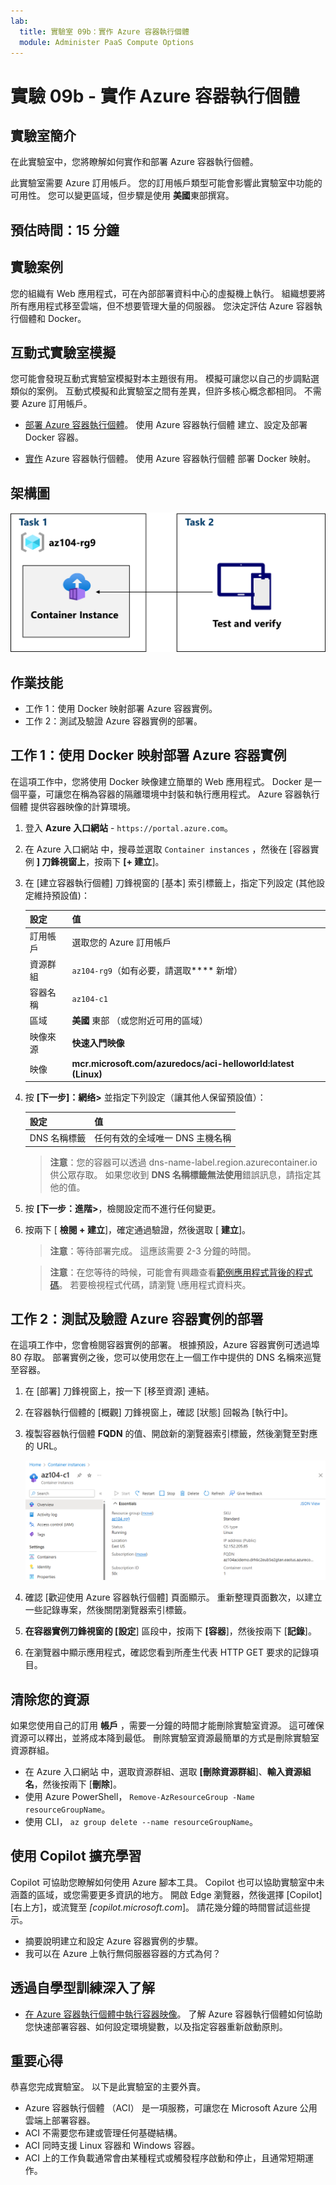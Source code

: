 ```yaml
---
lab:
  title: 實驗室 09b：實作 Azure 容器執行個體
  module: Administer PaaS Compute Options
---
```


# 實驗 09b - 實作 Azure 容器執行個體

## 實驗室簡介

在此實驗室中，您將瞭解如何實作和部署 Azure 容器執行個體。

此實驗室需要 Azure 訂用帳戶。 您的訂用帳戶類型可能會影響此實驗室中功能的可用性。 您可以變更區域，但步驟是使用 **美國**東部撰寫。

## 預估時間：15 分鐘

## 實驗案例

您的組織有 Web 應用程式，可在內部部署資料中心的虛擬機上執行。 組織想要將所有應用程式移至雲端，但不想要管理大量的伺服器。 您決定評估 Azure 容器執行個體和 Docker。 
## 互動式實驗室模擬

您可能會發現互動式實驗室模擬對本主題很有用。 模擬可讓您以自己的步調點選類似的案例。 互動式模擬和此實驗室之間有差異，但許多核心概念都相同。 不需要 Azure 訂用帳戶。

+ [部署 Azure 容器執行個體](https://mslearn.cloudguides.com/en-us/guides/AZ-900%20Exam%20Guide%20-%20Azure%20Fundamentals%20Exercise%203)。 使用 Azure 容器執行個體 建立、設定及部署 Docker 容器。
  
+ [實作](https://mslabs.cloudguides.com/guides/AZ-104%20Exam%20Guide%20-%20Microsoft%20Azure%20Administrator%20Exercise%2014) Azure 容器執行個體。  使用 Azure 容器執行個體 部署 Docker 映射。 

## 架構圖

![工作的圖表。](../media/az104-lab09b-aci-architecture.png)

## 作業技能

- 工作 1：使用 Docker 映射部署 Azure 容器實例。
- 工作 2：測試及驗證 Azure 容器實例的部署。

## 工作 1：使用 Docker 映射部署 Azure 容器實例

在這項工作中，您將使用 Docker 映像建立簡單的 Web 應用程式。 Docker 是一個平臺，可讓您在稱為容器的隔離環境中封裝和執行應用程式。 Azure 容器執行個體 提供容器映像的計算環境。

1. 登入 **Azure 入口網站** - `https://portal.azure.com`。

1. 在 Azure 入口網站 中，搜尋並選取 `Container instances` ，然後在 [容器實例 **] 刀鋒視窗上**，按兩下 **[+ 建立**]。

1. 在 [建立容器執行個體] 刀鋒視窗的 [基本] 索引標籤上，指定下列設定 (其他設定維持預設值)：

    | 設定 | 值 |
    | ---- | ---- |
    | 訂用帳戶 | 選取您的 Azure 訂用帳戶 |
    | 資源群組 | `az104-rg9`（如有必要，請選取**** 新增） |
    | 容器名稱 | `az104-c1` |
    | 區域 | **美國** 東部 （或您附近可用的區域）|
    | 映像來源 | **快速入門映像** |
    | 映像 | **mcr.microsoft.com/azuredocs/aci-helloworld:latest (Linux)** |

1. 按 **[下一步]：網络>** 並指定下列設定（讓其他人保留預設值）：

    | 設定 | 值 |
    | --- | --- |
    | DNS 名稱標籤 | 任何有效的全域唯一 DNS 主機名稱 |

    >**注意**：您的容器可以透過 dns-name-label.region.azurecontainer.io 供公眾存取。 如果您收到 **DNS 名稱標籤無法使用**錯誤訊息，請指定其他的值。

1. 按 **[下一步：進階>**，檢閱設定而不進行任何變更。

 1. 按兩下 [ **檢閱 + 建立**]，確定通過驗證，然後選取 [ **建立**]。

    >**注意**：等待部署完成。 這應該需要 2-3 分鐘的時間。

    >**注意**：在您等待的時候，可能會有興趣查看[範例應用程式背後的程式碼](https://github.com/Azure-Samples/aci-helloworld)。 若要檢視程式代碼，請瀏覽 \\應用程式資料夾。

## 工作 2：測試及驗證 Azure 容器實例的部署 

在這項工作中，您會檢閱容器實例的部署。 根據預設，Azure 容器實例可透過埠 80 存取。 部署實例之後，您可以使用您在上一個工作中提供的 DNS 名稱來巡覽至容器。

1. 在 [部署] 刀鋒視窗上，按一下 [移至資源] 連結。

1. 在容器執行個體的 [概觀] 刀鋒視窗上，確認 [狀態] 回報為 [執行中]。

1. 複製容器執行個體 **FQDN** 的值、開啟新的瀏覽器索引標籤，然後瀏覽至對應的 URL。

     ![入口網站中 ACI 概觀頁面的螢幕快照。](../media/az104-lab09b-aci-overview.png)

1. 確認 [歡迎使用 Azure 容器執行個體] 頁面顯示。 重新整理頁面數次，以建立一些記錄專案，然後關閉瀏覽器索引標籤。  

1. **在容器實例刀鋒視窗的 [設定**] 區段中，按兩下 **[容器**]，然後按兩下 [**記錄**]。

1. 在瀏覽器中顯示應用程式，確認您看到所產生代表 HTTP GET 要求的記錄項目。
   
## 清除您的資源

如果您使用自己的訂用 **帳戶** ，需要一分鐘的時間才能刪除實驗室資源。 這可確保資源可以釋出，並將成本降到最低。 刪除實驗室資源最簡單的方式是刪除實驗室資源群組。 

+ 在 Azure 入口網站 中，選取資源群組、選取 **[刪除資源群組**]、**輸入資源組名**，然後按兩下 [**刪除**]。
+ 使用 Azure PowerShell， `Remove-AzResourceGroup -Name resourceGroupName`。
+ 使用 CLI， `az group delete --name resourceGroupName`。

## 使用 Copilot 擴充學習
Copilot 可協助您瞭解如何使用 Azure 腳本工具。 Copilot 也可以協助實驗室中未涵蓋的區域，或您需要更多資訊的地方。 開啟 Edge 瀏覽器，然後選擇 [Copilot][右上方]，或流覽至 *[copilot.microsoft.com*]。 請花幾分鐘的時間嘗試這些提示。

+ 摘要說明建立和設定 Azure 容器實例的步驟。
+ 我可以在 Azure 上執行無伺服器容器的方式為何？

## 透過自學型訓練深入了解

+ [在 Azure 容器執行個體中執行容器映像](https://learn.microsoft.com/training/modules/create-run-container-images-azure-container-instances/)。 了解 Azure 容器執行個體如何協助您快速部署容器、如何設定環境變數，以及指定容器重新啟動原則。

## 重要心得

恭喜您完成實驗室。 以下是此實驗室的主要外賣。 

+ Azure 容器執行個體 （ACI） 是一項服務，可讓您在 Microsoft Azure 公用雲端上部署容器。
+ ACI 不需要您布建或管理任何基礎結構。
+ ACI 同時支援 Linux 容器和 Windows 容器。
+ ACI 上的工作負載通常會由某種程式或觸發程序啟動和停止，且通常短期運作。 

    
